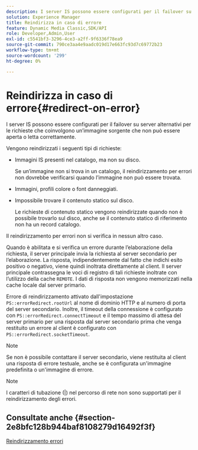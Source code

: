 ```yaml
---
description: I server IS possono essere configurati per il failover su server alternativi per le richieste che coinvolgono un’immagine sorgente che non può essere aperta o letta correttamente.
solution: Experience Manager
title: Reindirizza in caso di errore
feature: Dynamic Media Classic,SDK/API
role: Developer,Admin,User
exl-id: c5541bf3-3296-4ce3-a2ff-9f6336f78ea9
source-git-commit: 790ce3aa4e9aadc019d17e663fc93d7c69772b23
workflow-type: tm+mt
source-wordcount: '299'
ht-degree: 0%

---
```


# Reindirizza in caso di errore{#redirect-on-error}

I server IS possono essere configurati per il failover su server alternativi per le richieste che coinvolgono un’immagine sorgente che non può essere aperta o letta correttamente.

Vengono reindirizzati i seguenti tipi di richieste:

* Immagini IS presenti nel catalogo, ma non su disco.

   Se un’immagine non si trova in un catalogo, il reindirizzamento per errori non dovrebbe verificarsi quando l’immagine non può essere trovata.

* Immagini, profili colore o font danneggiati.
* Impossibile trovare il contenuto statico sul disco.

   Le richieste di contenuto statico vengono reindirizzate quando non è possibile trovarlo sul disco, anche se il contenuto statico di riferimento non ha un record catalogo.

Il reindirizzamento per errori non si verifica in nessun altro caso.

Quando è abilitata e si verifica un errore durante l’elaborazione della richiesta, il server principale invia la richiesta al server secondario per l’elaborazione. La risposta, indipendentemente dal fatto che indichi esito positivo o negativo, viene quindi inoltrata direttamente al client. Il server principale contrassegna le voci di registro di tali richieste inoltrate con l’utilizzo della cache `REMOTE`. I dati di risposta non vengono memorizzati nella cache locale dal server primario.

Errore di reindirizzamento attivato dall&#39;impostazione `PS::errorRedirect.rootUrl` al nome di dominio HTTP e al numero di porta del server secondario. Inoltre, il timeout della connessione è configurato con `PS::errorRedirect.connectTimeout` e il tempo massimo di attesa del server primario per una risposta dal server secondario prima che venga restituito un errore al client è configurato con `PS::errorRedirect.socketTimeout`.

>[!NOTE]
>
>Se non è possibile contattare il server secondario, viene restituita al client una risposta di errore testuale, anche se è configurata un&#39;immagine predefinita o un&#39;immagine di errore.

>[!NOTE]
>
>I caratteri di tubazione (|) nel percorso di rete non sono supportati per il reindirizzamento degli errori.

## Consultate anche {#section-2e8bfc128b944baf8108279d16492f3f}

[Reindirizzamento errori](../../../is-api/image-serving-api-ref/c-configuration-and-administration/c-server-settings/r-error-redirection.md#reference-268b1bf6ce1b44bb979727c6f5daf1ac)
